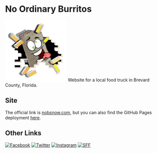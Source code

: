 # No Ordinary Burritos
<img src="public/images/nobs-burrito.png" alt="NOBs Logo" width="200"/>
Website for a local food truck in Brevard County, Florida.

## Site
The official link is [nobsnow.com](https://nobsnow.com/), but you can also find the GitHub Pages deployment [here](https://benstella.github.io/NOBs/).

## Other Links

[<img src="https://upload.wikimedia.org/wikipedia/en/0/04/Facebook_f_logo_%282021%29.svg" alt="Facebook" width="50"/>](https://www.facebook.com/NOBsNow1) [<img src="https://upload.wikimedia.org/wikipedia/commons/6/6f/Logo_of_Twitter.svg" alt="Twitter" width="50"/>](https://twitter.com/nobsnow1) [<img src="https://upload.wikimedia.org/wikipedia/commons/9/95/Instagram_logo_2022.svg" alt="Instagram" width="50"/>](https://www.instagram.com/nobsnow1) [<img src="https://play-lh.googleusercontent.com/NOt0gs3wwjJRC6W_6oorlCTDX3bKCFwRgTFsCISxbwKXjBcNHXNNlODbCGxgO1G6EGw" alt="SFF" width="50"/>](https://streetfoodfinder.com/NOBsNow1)

